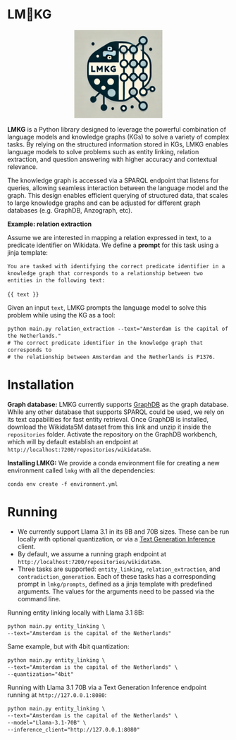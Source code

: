 # LM🔗KG

<p align="center">
  <img src="logo.png" alt="LMKG Logo" width="200"/>
</p>


**LMKG** is a Python library designed to leverage the powerful combination of language models and knowledge graphs (KGs) to solve a variety of complex tasks. By relying on the structured information stored in KGs, LMKG enables language models to solve problems such as entity linking, relation extraction, and question answering with higher accuracy and contextual relevance.

The knowledge graph is accessed via a SPARQL endpoint that listens for queries, allowing seamless interaction between the language model and the graph. This design enables efficient querying of structured data, that scales to large knowledge graphs and can be adjusted for different graph databases (e.g. GraphDB, Anzograph, etc).

**Example: relation extraction**

Assume we are interested in mapping a relation expressed in text, to a predicate identifier on Wikidata. We define a **prompt** for this task using a jinja template:

```jinja
You are tasked with identifying the correct predicate identifier in a knowledge graph that corresponds to a relationship between two entities in the following text:

{{ text }}
```

Given an input `text`, LMKG prompts the language model to solve this problem while using the KG as a tool:

```shell
python main.py relation_extraction --text="Amsterdam is the capital of the Netherlands."
# The correct predicate identifier in the knowledge graph that corresponds to 
# the relationship between Amsterdam and the Netherlands is P1376.
```

# Installation

**Graph database:** LMKG currently supports [GraphDB](https://graphdb.ontotext.com/) as the graph database. While any other database that supports SPARQL could be used, we rely on its text capabilities for fast entity retrieval. Once GraphDB is installed, download the Wikidata5M dataset from this link and unzip it inside the `repositories` folder. Activate the repository on the GraphDB workbench, which will by default establish an endpoint at `http://localhost:7200/repositories/wikidata5m`.

**Installing LMKG:** We provide a conda environment file for creating a new environment called `lmkg` with all the dependencies:

```shell
conda env create -f environment.yml
```

# Running

- We currently support Llama 3.1 in its 8B and 70B sizes. These can be run locally with optional quantization, or via a [Text Generation Inference](https://huggingface.co/docs/text-generation-inference/en/index) client.
- By default, we assume a running graph endpoint at `http://localhost:7200/repositories/wikidata5m`.
- Three tasks are supported: `entity_linking`, `relation_extraction`, and `contradiction_generation`. Each of these tasks has a corresponding prompt in `lmkg/prompts`, defined as a jinja template with predefined arguments. The values for the arguments need to be passed via the command line.


Running entity linking locally with Llama 3.1 8B:
```shell
python main.py entity_linking \
--text="Amsterdam is the capital of the Netherlands"
```

Same example, but with 4bit quantization:
```shell
python main.py entity_linking \
--text="Amsterdam is the capital of the Netherlands" \
--quantization="4bit"
```

Running with Llama 3.1 70B via a Text Generation Inference endpoint running at `http://127.0.0.1:8080`:
```shell
python main.py entity_linking \
--text="Amsterdam is the capital of the Netherlands" \
--model="Llama-3.1-70B" \
--inference_client="http://127.0.0.1:8080"
```


